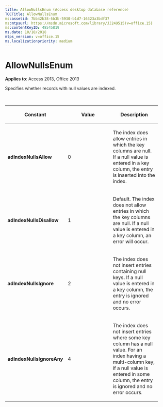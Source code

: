 ```yaml
---
title: AllowNullsEnum (Access desktop database reference)
TOCTitle: AllowNullsEnum
ms:assetid: 7bb42b38-6b3b-5930-b1d7-16323a3bdf37
ms:mtpsurl: https://msdn.microsoft.com/library/JJ249515(v=office.15)
ms:contentKeyID: 48545819
ms.date: 10/18/2018
mtps_version: v=office.15
ms.localizationpriority: medium
---
```


# AllowNullsEnum

**Applies to**: Access 2013, Office 2013

Specifies whether records with null values are indexed.

<br/>

<table>
<colgroup>
<col style="width: 33%" />
<col style="width: 33%" />
<col style="width: 33%" />
</colgroup>
<thead>
<tr class="header">
<th><p>Constant</p></th>
<th><p>Value</p></th>
<th><p>Description</p></th>
</tr>
</thead>
<tbody>
<tr class="odd">
<td><p><strong>adIndexNullsAllow</strong></p></td>
<td><p>0</p></td>
<td><p>The index does allow entries in which the key columns are null. If a null value is entered in a key column, the entry is inserted into the index.</p></td>
</tr>
<tr class="even">
<td><p><strong>adIndexNullsDisallow</strong></p></td>
<td><p>1</p></td>
<td><p>Default. The index does not allow entries in which the key columns are null. If a null value is entered in a key column, an error will occur.</p></td>
</tr>
<tr class="odd">
<td><p><strong>adIndexNullsIgnore</strong></p></td>
<td><p>2</p></td>
<td><p>The index does not insert entries containing null keys. If a null value is entered in a key column, the entry is ignored and no error occurs.</p></td>
</tr>
<tr class="even">
<td><p><strong>adIndexNullsIgnoreAny</strong></p></td>
<td><p>4</p></td>
<td><p>The index does not insert entries where some key column has a null value. For an index having a multi-column key, if a null value is entered in some column, the entry is ignored and no error occurs.</p></td>
</tr>
</tbody>
</table>

